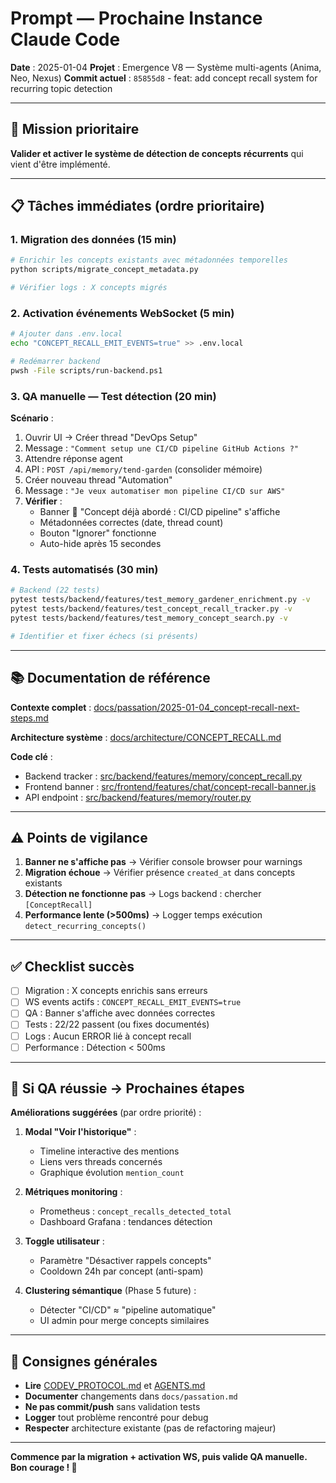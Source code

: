 # Prompt — Prochaine Instance Claude Code

**Date** : 2025-01-04
**Projet** : Emergence V8 — Système multi-agents (Anima, Neo, Nexus)
**Commit actuel** : `85855d8` - feat: add concept recall system for recurring topic detection

---

## 🎯 Mission prioritaire

**Valider et activer le système de détection de concepts récurrents** qui vient d'être implémenté.

---

## 📋 Tâches immédiates (ordre prioritaire)

### 1. Migration des données (15 min)
```bash
# Enrichir les concepts existants avec métadonnées temporelles
python scripts/migrate_concept_metadata.py

# Vérifier logs : X concepts migrés
```

### 2. Activation événements WebSocket (5 min)
```bash
# Ajouter dans .env.local
echo "CONCEPT_RECALL_EMIT_EVENTS=true" >> .env.local

# Redémarrer backend
pwsh -File scripts/run-backend.ps1
```

### 3. QA manuelle — Test détection (20 min)

**Scénario** :
1. Ouvrir UI → Créer thread "DevOps Setup"
2. Message : `"Comment setup une CI/CD pipeline GitHub Actions ?"`
3. Attendre réponse agent
4. API : `POST /api/memory/tend-garden` (consolider mémoire)
5. Créer nouveau thread "Automation"
6. Message : `"Je veux automatiser mon pipeline CI/CD sur AWS"`
7. **Vérifier** :
   - Banner 🔗 "Concept déjà abordé : CI/CD pipeline" s'affiche
   - Métadonnées correctes (date, thread count)
   - Bouton "Ignorer" fonctionne
   - Auto-hide après 15 secondes

### 4. Tests automatisés (30 min)
```bash
# Backend (22 tests)
pytest tests/backend/features/test_memory_gardener_enrichment.py -v
pytest tests/backend/features/test_concept_recall_tracker.py -v
pytest tests/backend/features/test_memory_concept_search.py -v

# Identifier et fixer échecs (si présents)
```

---

## 📚 Documentation de référence

**Contexte complet** : [docs/passation/2025-01-04_concept-recall-next-steps.md](docs/passation/2025-01-04_concept-recall-next-steps.md)

**Architecture système** : [docs/architecture/CONCEPT_RECALL.md](docs/architecture/CONCEPT_RECALL.md)

**Code clé** :
- Backend tracker : [src/backend/features/memory/concept_recall.py](src/backend/features/memory/concept_recall.py)
- Frontend banner : [src/frontend/features/chat/concept-recall-banner.js](src/frontend/features/chat/concept-recall-banner.js)
- API endpoint : [src/backend/features/memory/router.py](src/backend/features/memory/router.py#L603-L652)

---

## ⚠️ Points de vigilance

1. **Banner ne s'affiche pas** → Vérifier console browser pour warnings
2. **Migration échoue** → Vérifier présence `created_at` dans concepts existants
3. **Détection ne fonctionne pas** → Logs backend : chercher `[ConceptRecall]`
4. **Performance lente (>500ms)** → Logger temps exécution `detect_recurring_concepts()`

---

## ✅ Checklist succès

- [ ] Migration : X concepts enrichis sans erreurs
- [ ] WS events actifs : `CONCEPT_RECALL_EMIT_EVENTS=true`
- [ ] QA : Banner s'affiche avec données correctes
- [ ] Tests : 22/22 passent (ou fixes documentés)
- [ ] Logs : Aucun ERROR lié à concept recall
- [ ] Performance : Détection < 500ms

---

## 🚀 Si QA réussie → Prochaines étapes

**Améliorations suggérées** (par ordre priorité) :

1. **Modal "Voir l'historique"** :
   - Timeline interactive des mentions
   - Liens vers threads concernés
   - Graphique évolution `mention_count`

2. **Métriques monitoring** :
   - Prometheus : `concept_recalls_detected_total`
   - Dashboard Grafana : tendances détection

3. **Toggle utilisateur** :
   - Paramètre "Désactiver rappels concepts"
   - Cooldown 24h par concept (anti-spam)

4. **Clustering sémantique** (Phase 5 future) :
   - Détecter "CI/CD" ≈ "pipeline automatique"
   - UI admin pour merge concepts similaires

---

## 📝 Consignes générales

- **Lire** [CODEV_PROTOCOL.md](CODEV_PROTOCOL.md) et [AGENTS.md](AGENTS.md)
- **Documenter** changements dans `docs/passation.md`
- **Ne pas commit/push** sans validation tests
- **Logger** tout problème rencontré pour debug
- **Respecter** architecture existante (pas de refactoring majeur)

---

**Commence par la migration + activation WS, puis valide QA manuelle. Bon courage ! 💪**
